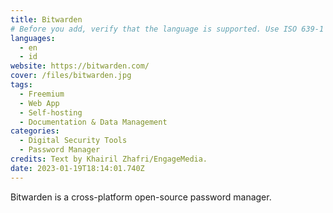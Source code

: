 ```yaml
---
title: Bitwarden
# Before you add, verify that the language is supported. Use ISO 639-1 code only without country code. ms instead of ms_MY. If the source language is English, do not add to the list.
languages:
  - en
  - id
website: https://bitwarden.com/
cover: /files/bitwarden.jpg
tags:
  - Freemium
  - Web App
  - Self-hosting
  - Documentation & Data Management
categories:
  - Digital Security Tools
  - Password Manager
credits: Text by Khairil Zhafri/EngageMedia.
date: 2023-01-19T18:14:01.740Z
---
```

B﻿itwarden is a cross-platform open-source password manager.